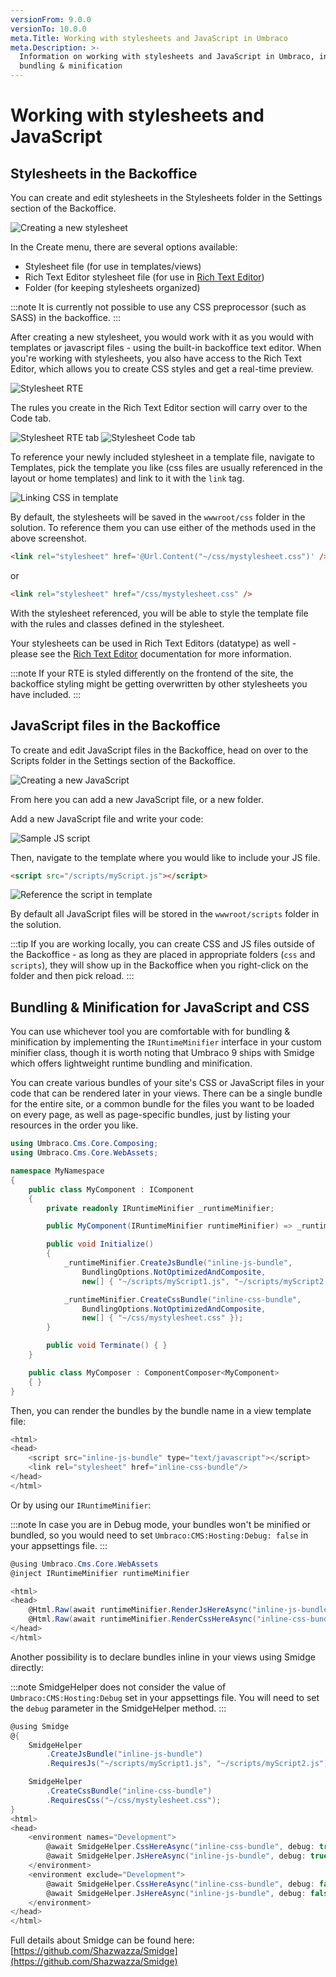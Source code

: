 ```yaml
---
versionFrom: 9.0.0
versionTo: 10.0.0
meta.Title: Working with stylesheets and JavaScript in Umbraco
meta.Description: >-
  Information on working with stylesheets and JavaScript in Umbraco, including
  bundling & minification
---
```


# Working with stylesheets and JavaScript

## Stylesheets in the Backoffice

You can create and edit stylesheets in the Stylesheets folder in the Settings section of the Backoffice.

![Creating a new stylesheet](../Design/images/1-creating-stylesheet.png)

In the Create menu, there are several options available:

* Stylesheet file (for use in templates/views)
* Rich Text Editor stylesheet file (for use in [Rich Text Editor](../../Backoffice/Property-Editors/Built-in-Property-Editors/Rich-Text-Editor/index.md))
* Folder (for keeping stylesheets organized)

:::note It is currently not possible to use any CSS preprocessor (such as SASS) in the backoffice. :::

After creating a new stylesheet, you would work with it as you would with templates or javascript files - using the built-in backoffice text editor. When you're working with stylesheets, you also have access to the Rich Text Editor, which allows you to create CSS styles and get a real-time preview.

![Stylesheet RTE](../Design/images/2-rte-editor.png)

The rules you create in the Rich Text Editor section will carry over to the Code tab.

![Stylesheet RTE tab](../Design/images/3-rte-editor-p2.png) ![Stylesheet Code tab](../Design/images/3-rte-editor-p3.png)

To reference your newly included stylesheet in a template file, navigate to Templates, pick the template you like (css files are usually referenced in the layout or home templates) and link to it with the `link` tag.

![Linking CSS in template](../Design/images/4-link-css-v9.png)

By default, the stylesheets will be saved in the `wwwroot/css` folder in the solution. To reference them you can use either of the methods used in the above screenshot.

```html
<link rel="stylesheet" href='@Url.Content("~/css/mystylesheet.css")' />
```

or

```html
<link rel="stylesheet" href="/css/mystylesheet.css" />
```

With the stylesheet referenced, you will be able to style the template file with the rules and classes defined in the stylesheet.

Your stylesheets can be used in Rich Text Editors (datatype) as well - please see the [Rich Text Editor](../../Backoffice/Property-Editors/Built-in-Property-Editors/Rich-Text-Editor/RTE-Styles/index.md) documentation for more information.

:::note If your RTE is styled differently on the frontend of the site, the backoffice styling might be getting overwritten by other stylesheets you have included. :::

## JavaScript files in the Backoffice

To create and edit JavaScript files in the Backoffice, head on over to the Scripts folder in the Settings section of the Backoffice.

![Creating a new JavaScript](../Design/images/8-create-js.png)

From here you can add a new JavaScript file, or a new folder.

Add a new JavaScript file and write your code:

![Sample JS script](../Design/images/9-myscript.png)

Then, navigate to the template where you would like to include your JS file.

```html
<script src="/scripts/myScript.js"></script>
```

![Reference the script in template](../Design/images/10-reference-script-v9.png)

By default all JavaScript files will be stored in the `wwwroot/scripts` folder in the solution.

:::tip If you are working locally, you can create CSS and JS files outside of the Backoffice - as long as they are placed in appropriate folders (`css` and `scripts`), they will show up in the Backoffice when you right-click on the folder and then pick reload. :::

## Bundling & Minification for JavaScript and CSS

You can use whichever tool you are comfortable with for bundling & minification by implementing the `IRuntimeMinifier` interface in your custom minifier class, though it is worth noting that Umbraco 9 ships with Smidge which offers lightweight runtime bundling and minification.

You can create various bundles of your site's CSS or JavaScript files in your code that can be rendered later in your views. There can be a single bundle for the entire site, or a common bundle for the files you want to be loaded on every page, as well as page-specific bundles, just by listing your resources in the order you like.

```csharp
using Umbraco.Cms.Core.Composing;
using Umbraco.Cms.Core.WebAssets;

namespace MyNamespace
{
    public class MyComponent : IComponent
    {
        private readonly IRuntimeMinifier _runtimeMinifier;

        public MyComponent(IRuntimeMinifier runtimeMinifier) => _runtimeMinifier = runtimeMinifier;

        public void Initialize()
        {
            _runtimeMinifier.CreateJsBundle("inline-js-bundle",
                BundlingOptions.NotOptimizedAndComposite,
                new[] { "~/scripts/myScript1.js", "~/scripts/myScript2.js" });

            _runtimeMinifier.CreateCssBundle("inline-css-bundle",
                BundlingOptions.NotOptimizedAndComposite,
                new[] { "~/css/mystylesheet.css" });
        }

        public void Terminate() { }
    }

    public class MyComposer : ComponentComposer<MyComponent>
    { }
}
```

Then, you can render the bundles by the bundle name in a view template file:

```csharp
<html>
<head>
    <script src="inline-js-bundle" type="text/javascript"></script>
    <link rel="stylesheet" href="inline-css-bundle"/>
</head>
</html>
```

Or by using our `IRuntimeMinifier`:

:::note In case you are in Debug mode, your bundles won't be minified or bundled, so you would need to set `Umbraco:CMS:Hosting:Debug: false` in your appsettings file. :::

```csharp
@using Umbraco.Cms.Core.WebAssets
@inject IRuntimeMinifier runtimeMinifier

<html>
<head>
    @Html.Raw(await runtimeMinifier.RenderJsHereAsync("inline-js-bundle"))
    @Html.Raw(await runtimeMinifier.RenderCssHereAsync("inline-css-bundle"))
</head>
</html>
```

Another possibility is to declare bundles inline in your views using Smidge directly:

:::note SmidgeHelper does not consider the value of `Umbraco:CMS:Hosting:Debug` set in your appsettings file. You will need to set the `debug` parameter in the SmidgeHelper method. :::

```csharp
@using Smidge
@{
    SmidgeHelper
        .CreateJsBundle("inline-js-bundle")
        .RequiresJs("~/scripts/myScript1.js", "~/scripts/myScript2.js");

    SmidgeHelper
        .CreateCssBundle("inline-css-bundle")
        .RequiresCss("~/css/mystylesheet.css");
}
<html>
<head>
    <environment names="Development">
        @await SmidgeHelper.CssHereAsync("inline-css-bundle", debug: true)
        @await SmidgeHelper.JsHereAsync("inline-js-bundle", debug: true)
    </environment>
    <environment exclude="Development">
        @await SmidgeHelper.CssHereAsync("inline-css-bundle", debug: false)
        @await SmidgeHelper.JsHereAsync("inline-js-bundle", debug: false)
    </environment>
</head>
</html>
```

Full details about Smidge can be found here: [https://github.com/Shazwazza/Smidge](https://github.com/Shazwazza/Smidge)
